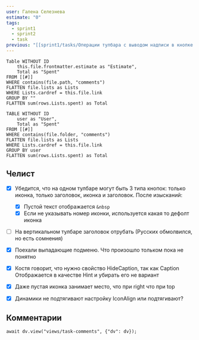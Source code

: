 ```yaml
---
user: Галена Селезнева
estimate: "0"
tags:
  - sprint1
  - sprint2
  - task
previous: "[[sprint1/tasks/Операции тулбара с выводом надписи в кнопке справа от иконки, с динамической шириной кнопки|Операции тулбара с выводом надписи в кнопке справа от иконки, с динамической шириной кнопки]]"
---
```


```dataview 
Table WITHOUT ID
	this.file.frontmatter.estimate as "Estimate",
	Total as "Spent"
FROM [[#]]
WHERE contains(file.path, "comments")
FLATTEN file.lists as Lists
WHERE Lists.cardref = this.file.link
GROUP BY ""
FLATTEN sum(rows.Lists.spent) as Total
```

```dataview 
TABLE WITHOUT ID
	user as "User",
	Total as "Spent"
FROM [[#]]
WHERE contains(file.folder, "comments")
FLATTEN file.lists as Lists
WHERE Lists.cardref = this.file.link
GROUP BY user
FLATTEN sum(rows.Lists.spent) as Total
```

## Челист

* [x] Убедится, что на одном тулбаре могут быть 3 типа кнопок: только иконка, только заголовок, иконка и заголовок. После изысканий:
	* [x] Пустой текст отображается `&nbsp`
	* [x] Если не указывать номер иконки, используется какая то дефолт иконка
* [ ] На вертикальном тулбаре заголовок отрубать (Русских обмолвился, но есть сомнения)
* [x] Поехали выпадающие подменю. Что произошло тольком пока не понятно
* [x] Костя говорит, что нужно свойство HideCaption, так как Caption Отображается в качестве Hint и убирать его не вариант
* [x] Даже пустая иконка занимает место, что при right что при top
* [x] Динамики не подтягивают настройку IconAlign или подтягивают? 


## Комментарии

```dataviewjs
await dv.view("views/task-comments", {"dv": dv});
```